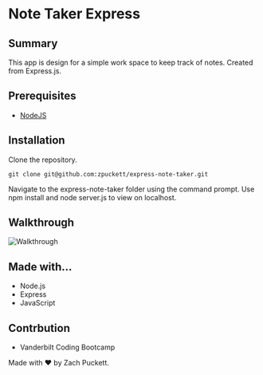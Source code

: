 # Note Taker Express

## Summary
This app is design for a simple work space to keep track of notes. Created from Express.js.

## Prerequisites
* [NodeJS](https://nodejs.org/)

## Installation

Clone the repository.

```
git clone git@github.com:zpuckett/express-note-taker.git
```

Navigate to the express-note-taker folder using the command prompt.
Use npm install and node server.js to view on localhost.

## Walkthrough

![Walkthrough](./noteexpresswt.gif)


## Made with...

* Node.js
* Express
* JavaScript

## Contrbution

* Vanderbilt Coding Bootcamp

Made with :heart: by Zach Puckett.


